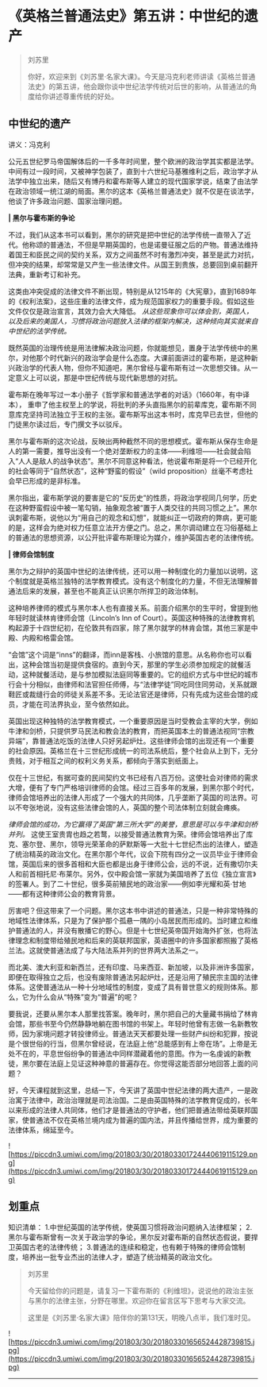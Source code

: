 # 《英格兰普通法史》第五讲：中世纪的遗产

> 刘苏里
> 
> 你好，欢迎来到《刘苏里·名家大课》。今天是冯克利老师讲读《英格兰普通法史》的第五讲，他会跟你谈中世纪法学传统对后世的影响，从普通法的角度给你讲述尊重传统的好处。

## 中世纪的遗产

讲义：冯克利

公元五世纪罗马帝国解体后的一千多年时间里，整个欧洲的政治学其实都是法学。中间有过一段时间，又被神学包装了，直到十六世纪马基雅维利之后，政治学才从法学中独立出来，随后又有博丹和霍布斯等人建立的现代国家学说，结束了由法学在政治领域一统江湖的局面。黑尔的这本《英格兰普通法史》就不仅是在谈法学，他谈了许多政治问题、国家治理问题。

 **| 黑尔与霍布斯的争论**

不过，我们从这本书可以看到，黑尔的研究是把中世纪的法学传统一直带入了近代。他称颂的普通法，不但是早期英国的，也是诺曼征服之后的产物。普通法维持着国王和臣民之间的契约关系，双方之间虽然不时有激烈冲突，甚至是武力对抗，但冲突的结果，却常常是又产生一些法律文件。从国王到贵族，总要回到桌前翻开法典，重新考订和补充。

这类由冲突促成的法律文件不断出现，特别是从1215年的《大宪章》，直到1689年的《权利法案》，这些庄重的法律文件，成为规范国家权力的重要手段。假如这些文件仅仅是政治宣言，其效力会大大降低。 *从这些现象你可以体会到，英国人，以及后来的美国人，习惯将政治问题放入法律的框架内解决，这种倾向其实就来自中世纪的法学传统。*

既然英国的治理传统是用法律解决政治问题，你就能想见，置身于法学传统中的黑尔，对他那个时代新兴的政治学会是什么态度。大课前面讲过的霍布斯，是这种新兴政治学的代表人物，但你不知道吧，黑尔曾经与霍布斯有过一次思想交锋。从一定意义上可以说，那是中世纪传统与现代新思想的对抗。

霍布斯在晚年写过一本小册子《哲学家和普通法学者的对话》（1660年，有中译本）， 重申了他主权至上的学说，将批判的矛头直指黑尔的前辈库克，霍布斯不同意库克坚持司法独立于王权的主张。霍布斯写出这本书时，库克早已去世，但他的门徒黑尔读过后，专门撰文予以驳斥。

黑尔与霍布斯的这次论战，反映出两种截然不同的思想模式。霍布斯从保存生命是人的第一需要，推导出没有一个绝对垄断权力的主体——利维坦——社会就会陷入“人人是敌人的战争状态”。黑尔不同意这种看法，他说霍布斯是将一个已经开化的社会等同于“自然状态”，这种“野蛮的假设”（wild proposition）丝毫不考虑社会早已形成的是非标准。

黑尔指出，霍布斯学说的要害是它的“反历史”的性质，将政治学视同几何学，历史在这种野蛮假设中被一笔勾销，抽象观念被“置于人类交往的共同习惯之上”。黑尔讽刺霍布斯，说他以为“用自己的观念和幻想”，就能纠正一切政府的弊病，更可能的是，这样会为绝对权力任意立法开方便之门。总之，黑尔调动建立在习俗基础上的普通法的思想资源，以公开批评霍布斯理论为媒介，维护英国古老的法律传统。

 **| 律师会馆制度**

黑尔为之辩护的英国中世纪的法律传统，还可以用一种制度化的力量加以说明，这个制度就是英格兰独特的法学教育模式。没有这个制度化的力量，不但无法理解普通法后来的发展，甚至也不能真正认识黑尔所捍卫的政治体制。

这种培养律师的模式与黑尔本人也有直接关系。前面介绍黑尔的生平时，曾提到他年轻时就读林肯律师会馆（Lincoln’s Inn of Court）。英国这种特殊的法律教育机构起源于十四世纪初，在伦敦共有四家，除了黑尔就学的林肯会馆，其他三家是中殿、内殿和格雷会馆。

“会馆”这个词是“inns”的翻译，而inn是客栈、小旅馆的意思。从名称你也可以看出，这种会馆当初是提供食宿的。直到今天，那里的学生必须参加规定的就餐活动，这种就餐活动，是与参加模拟法庭同等重要的。它的组织方式与中世纪的城市行会十分相似，由律师和法官担任师傅，与“法律学徒”同吃同住同劳动，关系就跟鞋匠或裁缝行会的师徒关系差不多。无论法官还是律师，只有先成为这些会馆的成员，才能在司法界执业，至今依然如此。

英国出现这种独特的法学教育模式，一个重要原因是当时受教会主宰的大学，例如牛津和剑桥，只提供罗马民法和教会法的教育，而把英国本土的普通法视同“宗教异端”，靠普通法吃饭的法律人只好另起炉灶。这些律师会馆的出现还有一个重要的社会原因。英格兰在十三世纪形成统一的司法系统后，整个社会从上到下，无分贵贱，对于相互之间的权利义务关系，都倾向于落实到纸面上。

仅在十三世纪，有据可查的民间契约文书已经有八百万份。这使社会对律师的需求大增，便有了专门严格培训律师的会馆。经过三百多年的发展，到黑尔那个时代，律师会馆培养出的法律人形成了一个强大的共同体，几乎垄断了英国的司法界。可以不夸张地说，没有这些法律会馆的人，英国的整个司法体制立刻就会瘫痪。

 *律师会馆的成功，为它赢得了英国“第三所大学”的美誉，意思是可以与牛津和剑桥并列。* 这使王室贵胄也趋之若鹜，以接受普通法教育为荣。律师会馆培养出了库克、塞尔登、黑尔，领导光荣革命的萨默斯等一大批十七世纪杰出的法律人，塑造了统治精英的政治文化。在黑尔那个年代，议会下院有四分之一议员毕业于律师会馆，英国后来的很多首相和大臣也都是出身于律师公会，远的不说，近有撒切尔夫人和前首相托尼·布莱尔。另外，仅中殿会馆一家就为美国培养了五位《独立宣言》的签署人。到了二十世纪，很多英前殖民地的政治家——例如李光耀和英·甘地——都有这种律师公会的教育背景。

厉害吧？但这带来了一个问题。黑尔这本书中讲述的普通法，只是一种非常特殊的地域性法律体系，只是为了保护那个孤悬一隅的小岛居民而形成的。当时建立和维护普通法的人，并没有散播它的野心。但是十七世纪英帝国开始海外扩张，也将法律理念和制度带给殖民地和后来的英联邦国家，英语圈中的许多国家都照搬了英格兰法。这就使普通法成了与大陆法系并列的世界两大法系之一。

而北美、澳大利亚和新西兰，还有印度、马来西亚、新加坡，以及非洲许多国家，即便在取得独立之后，也没有废除普通法另起炉灶，还是沿用了殖民宗主国的法律体系。这使普通法从一种十分地域性的制度，变成了具有普世意义的规则体系。那么，它为什么会从“特殊”变为“普遍”的呢？

要我说，还要从黑尔本人那里找答案。晚年时，黑尔把自己的大量藏书捐给了林肯会馆，那些书至今仍然静静地躺在图书馆的书架上。年轻时他曾有志做一名新教牧师，因为家境问题才转投律师业。普通法天天都要处理一些财产纠纷和犯罪，按说是个很世俗的行当，但黑尔曾经说，在法庭上他“总能感到有上帝在场”。上帝是无处不在的，平息世俗纷争的普通法中同样潜藏着他的意图。作为一名虔诚的新教徒，黑尔要在法庭上见证这种神意的普遍存在。你觉得这能否部分地回答上面的问题？

好，今天课程就到这里，总结一下，今天讲了英国中世纪法律的两大遗产，一是政治寓于法律中，政治治理就是司法治国。二是由英国特殊的法学教育促成的，长年以来形成的法律人共同体，他们才是普通法的守护者，他们把普通法带给英联邦国家，使普通法不仅在英格兰境内成为普遍的国内法，并且传播给世界，成为重要的法律体系，绵延至今。

![https://piccdn3.umiwi.com/img/201803/30/201803301724440619115129.png](https://piccdn3.umiwi.com/img/201803/30/201803301724440619115129.png)

## 划重点

知识清单：
1.中世纪英国的法学传统，使英国习惯将政治问题纳入法律框架；
2.黑尔与霍布斯曾有一次关于政治学的争论，黑尔反对霍布斯的自然状态假说，要捍卫英国古老的法律传统；
3.普通法的连续和稳定，也有赖于特殊的律师会馆制度，培养出一批专业杰出的法律人才，塑造了统治精英的政治文化。

> 刘苏里
> 
> 今天留给你的问题是，请复习一下霍布斯的《利维坦》，说说他的政治主张与黑尔的法律主张，分野在哪里。欢迎你在留言区写下思考与大家交流。
> 
> 这里是《刘苏里·名家大课》陪伴你的第131天，明晚八点半，我们准时见。

![https://piccdn3.umiwi.com/img/201803/30/201803301656524428739815.jpg](https://piccdn3.umiwi.com/img/201803/30/201803301656524428739815.jpg)

---
